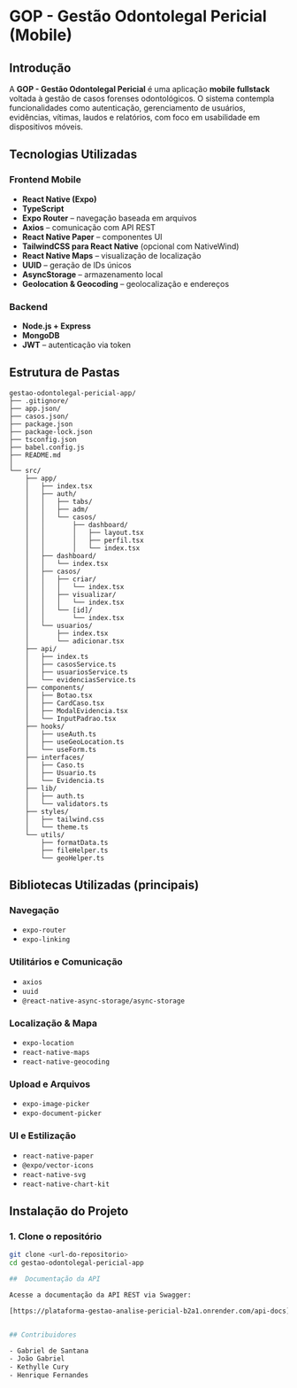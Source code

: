 # GOP - Gestão Odontolegal Pericial (Mobile)

## Introdução  
A **GOP - Gestão Odontolegal Pericial** é uma aplicação **mobile fullstack** voltada à gestão de casos forenses odontológicos. O sistema contempla funcionalidades como autenticação, gerenciamento de usuários, evidências, vítimas, laudos e relatórios, com foco em usabilidade em dispositivos móveis.

## Tecnologias Utilizadas

### Frontend Mobile

- **React Native (Expo)**
- **TypeScript**
- **Expo Router** – navegação baseada em arquivos
- **Axios** – comunicação com API REST
- **React Native Paper** – componentes UI
- **TailwindCSS para React Native** (opcional com NativeWind)
- **React Native Maps** – visualização de localização
- **UUID** – geração de IDs únicos
- **AsyncStorage** – armazenamento local
- **Geolocation & Geocoding** – geolocalização e endereços

### Backend

- **Node.js + Express**
- **MongoDB**
- **JWT** – autenticação via token

## Estrutura de Pastas
```
gestao-odontolegal-pericial-app/
├── .gitignore/
├── app.json/
├── casos.json/
├── package.json
├── package-lock.json
├── tsconfig.json
├── babel.config.js
├── README.md
│
└── src/
    ├── app/
    │   ├── index.tsx
    │   ├── auth/
    │   │   ├── tabs/
    │   │   ├── adm/
    │   │   └── casos/
    │   │       ├── dashboard/
    │   │       │   ├── layout.tsx
    │   │       │   ├── perfil.tsx
    │   │       │   └── index.tsx
    │   ├── dashboard/
    │   │   └── index.tsx
    │   ├── casos/
    │   │   ├── criar/
    │   │   │   └── index.tsx
    │   │   ├── visualizar/
    │   │   │   └── index.tsx
    │   │   └── [id]/
    │   │       └── index.tsx
    │   └── usuarios/
    │       ├── index.tsx
    │       └── adicionar.tsx
    ├── api/
    │   ├── index.ts
    │   ├── casosService.ts
    │   ├── usuariosService.ts
    │   └── evidenciasService.ts
    ├── components/
    │   ├── Botao.tsx
    │   ├── CardCaso.tsx
    │   ├── ModalEvidencia.tsx
    │   └── InputPadrao.tsx
    ├── hooks/
    │   ├── useAuth.ts
    │   ├── useGeoLocation.ts
    │   └── useForm.ts
    ├── interfaces/
    │   ├── Caso.ts
    │   ├── Usuario.ts
    │   └── Evidencia.ts
    ├── lib/
    │   ├── auth.ts
    │   └── validators.ts
    ├── styles/
    │   ├── tailwind.css
    │   └── theme.ts
    └── utils/
        ├── formatData.ts
        ├── fileHelper.ts
        └── geoHelper.ts

```

## Bibliotecas Utilizadas (principais)

### Navegação
- `expo-router`
- `expo-linking`

### Utilitários e Comunicação
- `axios`
- `uuid`
- `@react-native-async-storage/async-storage`

### Localização & Mapa
- `expo-location`
- `react-native-maps`
- `react-native-geocoding`

### Upload e Arquivos
- `expo-image-picker`
- `expo-document-picker`

### UI e Estilização
- `react-native-paper`
- `@expo/vector-icons`
- `react-native-svg`
- `react-native-chart-kit`

## Instalação do Projeto

### 1. Clone o repositório

```bash
git clone <url-do-repositorio>
cd gestao-odontolegal-pericial-app

##  Documentação da API

Acesse a documentação da API REST via Swagger:

[https://plataforma-gestao-analise-pericial-b2a1.onrender.com/api-docs](https://plataforma-gestao-analise-pericial-b2a1.onrender.com/api-docs)


## Contribuidores

- Gabriel de Santana  
- João Gabriel
- Kethylle Cury  
- Henrique Fernandes  


